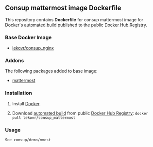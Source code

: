 ## Consup mattermost image Dockerfile

This repository contains **Dockerfile** for consup mattermost image
for [Docker](https://www.docker.com/)'s [automated build](https://registry.hub.docker.com/u/lekovr/consup_mattermost/) 
published to the public [Docker Hub Registry](https://registry.hub.docker.com/).


### Base Docker Image

* [lekovr/consup_nginx](https://registry.hub.docker.com/u/lekovr/consup_nginx/)

### Addons

The following packages added to base image:

* [mattermost](http://www.mattermost.org/)

### Installation

1. Install [Docker](https://www.docker.com/).

2. Download [automated build](https://registry.hub.docker.com/u/lekovr/consup_mattermost/) from public
 [Docker Hub Registry](https://registry.hub.docker.com/): `docker pull lekovr/consup_mattermost`

### Usage

    See consup/demo/mmost
